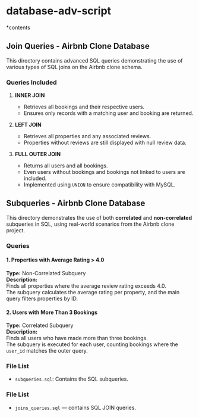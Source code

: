 # database-adv-script
*contents

## Join Queries - Airbnb Clone Database

This directory contains advanced SQL queries demonstrating the use of various types of SQL joins on the Airbnb clone schema.

### Queries Included

1. **INNER JOIN**
   - Retrieves all bookings and their respective users.
   - Ensures only records with a matching user and booking are returned.

2. **LEFT JOIN**
   - Retrieves all properties and any associated reviews.
   - Properties without reviews are still displayed with null review data.

3. **FULL OUTER JOIN**
   - Returns all users and all bookings.
   - Even users without bookings and bookings not linked to users are included.
   - Implemented using `UNION` to ensure compatibility with MySQL.

## Subqueries - Airbnb Clone Database

This directory demonstrates the use of both **correlated** and **non-correlated** subqueries in SQL, using real-world scenarios from the Airbnb clone project.

### Queries

#### 1. Properties with Average Rating > 4.0

**Type:** Non-Correlated Subquery  
**Description:**  
Finds all properties where the average review rating exceeds 4.0.  
The subquery calculates the average rating per property, and the main query filters properties by ID.

#### 2. Users with More Than 3 Bookings

**Type:** Correlated Subquery  
**Description:**  
Finds all users who have made more than three bookings.  
The subquery is executed for each user, counting bookings where the `user_id` matches the outer query.

### File List

- `subqueries.sql`: Contains the SQL subqueries.


### File List

- `joins_queries.sql` — contains SQL JOIN queries.

